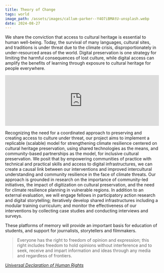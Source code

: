 ```yaml
---
title: Theory of Change
tags: world
image_path: /assets/images/callum-parker--Y4O7iBMAtU-unsplash.webp
date: 2024-08-27
---
```


We share the conviction that access to cultural heritage is essential to human well-being. Today, the survival of many languages, cultural sites, and traditions is under threat due to the climate crisis, disproportionately in under-resourced areas of the world. Digital preservation is one strategy for limiting the harmful consequences of lost culture, while digital access can amplify the benefits of learning through exposure to cultural heritage for people everywhere.

<!-- more -->

<div class="mb-5">  
<iframe width="100%" height="166" scrolling="no" frameborder="no" allow="autoplay" src="https://w.soundcloud.com/player/?url=https%3A//api.soundcloud.com/tracks/209945348&color=%23dedede&auto_play=false&hide_related=false&show_comments=true&show_user=true&show_reposts=false&show_teaser=true"></iframe>
</div>

Recognizing the need for a coordinated approach to preserving and creating access to culture under threat, our project aims to implement a replicable (scalable) model for strengthening climate resilience centered on cultural heritage preservation, using shared technologies as the means, and community-based partnerships as the model, for inclusive cultural preservation. We posit that by empowering communities of practice with technical and practical skills and access to digital infrastructures, we can create a causal link between our interventions and improved intercultural understanding and community resilience in the face of climate threats. Our approach is grounded in research on the importance of community-led initiatives, the impact of digitization on cultural preservation, and the need for climate resilience planning in vulnerable regions. In addition to an external evaluation, we will engage fellows in participatory action research and digital storytelling; iteratively develop shared infrastructures including a modular training curriculum; and monitor the effectiveness of our interventions by collecting case studies and conducting interviews and surveys. 

These platforms of memory will provide an important basis for education of students, and support for journalists, storytellers and filmmakers. 

<div class="quote my-4 py-4">
<blockquote>
    Everyone has the right to freedom of opinion and expression; this right includes freedom to hold opinions without interference and to seek, receive and impart information and ideas through any media and regardless of frontiers.
</blockquote>
<cite>
    <a target="_blank" href="https://www.un.org/en/about-us/universal-declaration-of-human-rights">Universal Declaration of Human Rights</a>
</cite>
</div>